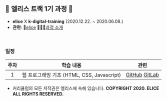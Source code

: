 ## 🐇 엘리스 트랙 1기 과정 🐇

- **elice**  X  **k-digital-training**  (2020.12.22. ~ 2020.06.08.)
- **관련**:  🐇[elice](https://elice.io/)   🏃🏻‍♂️[과정 소개](https://elicetrack.oopy.io/) 

<br/>

### 일정

| 주차 |                 학습 내용                  |                             관련                             |
| :--: | :----------------------------------------: | :----------------------------------------------------------: |
|  1   | 웹 프로그래밍 기초 (HTML, CSS, Javascript) | [GitHub](https://github.com/bky373/elice-1st-racer/tree/master/week01/WEB)    [GitLab](https://kdt-gitlab.elice.io/bky373/web) |















- 커리큘럼의 모든 저작권은 엘리스에 속해 있습니다.
  **COPYRIGHT 2020. ELICE ALL RIGHTS RESERVED.**
